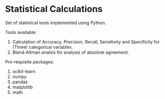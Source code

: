 # Statistical Calculations

Set of statistical tools implemented using Python.

Tools available:
1. Calculation of Accuracy, Precision, Recall, Sensitivity and Specificity for (Three) categorical variables.
2. Bland-Altman analsis for analysis of absolute agreement.

Pre-requisite packages:
1. scikit-learn
2. numpy
3. pandas
4. matplotlib
5. math
